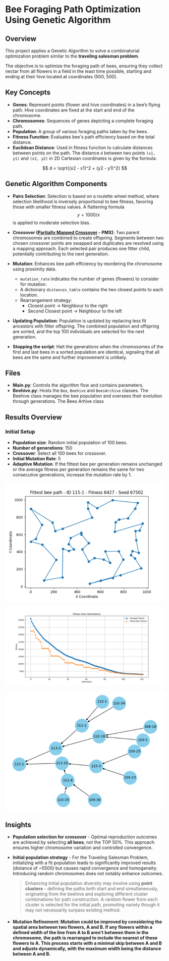 # Bee Foraging Path Optimization Using Genetic Algorithm

## Overview
This project applies a Genetic Algorithm to solve a combinatorial optimization problem similar to the **traveling salesman problem**. 

The objective is to optimize the foraging path of bees, ensuring they collect nectar from all flowers in a field in the least time possible, starting and ending at their hive located at coordinates (500, 500).

## Key Concepts
- **Genes**: Represent points (flower and hive coordinates) in a bee’s flying path. Hive coordinates are fixed at the start and end of the chromosome.
- **Chromosomes**: Sequences of genes depicting a complete foraging path.
- **Population**: A group of various foraging paths taken by the bees.
- **Fitness Function**: Evaluates bee's path efficiency based on the total distance.
- **Euclidean Distance**: Used in fitness function to calculate distances between points on the path. The distance `d` between two points `(x1, y1)` and `(x2, y2)` in 2D Cartesian coordinates is given by the formula:

$$
d = \sqrt{(x2 - x1)^2 + (y2 - y1)^2}
$$

## Genetic Algorithm Components
- **Pairs Selection**: Selection is based on a roulette wheel method, where selection likelihood is inversely proportional to bee fitness, favoring those with smaller fitness values. A flattening formula $$ y = 1000 / x $$ is applied to moderate selection bias.
- **Crossover ([Partially Mapped Crossover](https://github.com/ruta-tamosiunaite/partially-mapped-crossover) - PMX)**: Two parent chromosomes are combined to create offspring. Segments between two chosen crossover points are swapped and duplicates are resolved using a mapping approach.
Each selected pair produces one fitter child, potentially contributing to the next generation.
- **Mutation**: Enhances bee path efficiency by reordering the chromosome using proximity data.
  - `mutation_rate` indicates the number of genes (flowers) to consider for mutation. 
  - A dictionary `distances_table` contains the two closest points to each location. 
  - Rearrangement strategy:  <br>
    - Closest point          -> Neighbour to the right
    - Second Closest point   -> Neighbour to the left

- **Updating Population**: Population is updated by replacing less fit ancestors with fitter offspring. The combined population and offspring are sorted, and the top 100 individuals are selected for the next generation.
  
- **Stopping the script**: Halt the generations when the chromosomes of the first and last bees in a sorted population are identical, signaling that all bees are the same and further improvement is unlikely.
  

## Files
- **Main.py**: Controls the algorithm flow and contains parameters.
- **Beehive.py**: Hosts the `Bee`, `Beehive` and `BeesArchive` classes. The Beehive class manages the bee population and oversees their evolution through generations. The Bees Arhive class  
  
  
## Results Overview

### Initial Setup
- **Population size**: Random initial population of 100 bees.
- **Number of generations**: 150
- **Crossover**: Select all 100 bees for crossover.
- **Initial Mutation Rate**: 5
- **Adaptive Mutation**: If the fittest bee per generation remains unchanged or the average fitness per generation remains the same for two consecutive generations, increase the mutation rate by 1.

![Fittest Bee Path](Fittest_bee_path.png)
  
![Fitness Over Generations](Fitness_over_generations.png)

![Family Tree](Family_tree.png)


## Insights

- **Population selection for crossover** - Optimal reproduction outcomes are achieved by selecting **all bees**, not the TOP 50%. This approach ensures higher chromosome variation and controlled convergence.
  
- **Initial population strategy** - For the Traveling Salesman Problem, initializing with a fit population leads to significantly improved results (distance of ~5500) but causes rapid convergence and homogeneity. Introducing random chromosomes does not notably enhance outcomes.

  >Enhancing initial population diversity may involve using **point clusters** - defining the paths both start and end simultaneously, originating from the beehive and exploring different cluster combinations for path construction. A random flower from each cluster is selected for the initial path, promoting variety though it may not necessarily surpass existing method.

- #### **Mutation Refinement**: Mutation could be improved by considering the spatial area between two flowers, A and B. If any flowers within a defined width of the line from A to B aren't between them in the chromosome, the path is rearranged to include the nearest of these flowers to A. This process starts with a minimal skip between A and B and adjusts dynamically, with the maximum width being the distance between A and B.